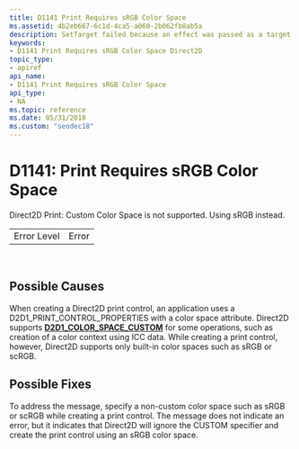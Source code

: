 ```yaml
---
title: D1141 Print Requires sRGB Color Space
ms.assetid: 4b2eb667-6c1d-4ca5-a060-2b062fb8ab5a
description: SetTarget failed because an effect was passed as a target.
keywords:
- D1141 Print Requires sRGB Color Space Direct2D
topic_type:
- apiref
api_name:
- D1141 Print Requires sRGB Color Space
api_type:
- NA
ms.topic: reference
ms.date: 05/31/2018
ms.custom: "seodec18"
---
```


# D1141: Print Requires sRGB Color Space

Direct2D Print: Custom Color Space is not supported. Using sRGB instead.



|             |       |
|-------------|-------|
| Error Level | Error |



 

## Possible Causes

When creating a Direct2D print control, an application uses a D2D1\_PRINT\_CONTROL\_PROPERTIES with a color space attribute. Direct2D supports [**D2D1\_COLOR\_SPACE\_CUSTOM**](/windows/desktop/api/D2d1_1/ne-d2d1_1-d2d1_color_space) for some operations, such as creation of a color context using ICC data. While creating a print control, however, Direct2D supports only built-in color spaces such as sRGB or scRGB.

## Possible Fixes

To address the message, specify a non-custom color space such as sRGB or scRGB while creating a print control. The message does not indicate an error, but it indicates that Direct2D will ignore the CUSTOM specifier and create the print control using an sRGB color space.

 

 




